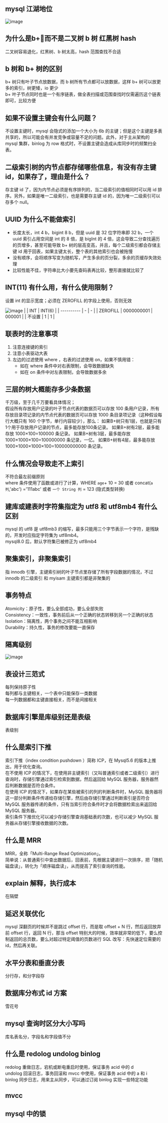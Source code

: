 ## mysql 江湖地位
![image](https://user-images.githubusercontent.com/43411944/139579867-ddfa4594-0133-4c39-bf44-8b6df20b5ee0.png)
## 为什么是b+🌲而不是二叉树 b 树 红黑树 hash
二叉树容易退化，红黑树、b 树太高，hash 范围查找不合适
## b 树和 b+ 树的区别
b+ 树只有叶子节点放数据，而 b 树所有节点都可以放数据，这样 b+ 树可以放更多的索引，树更矮，io 更少  
b+ 叶子节点同时也是一个有序链表，做全表扫描或范围查找时仅需遍历这个链表即可，比较方便
## 如果不设置主键会有什么问题？
不设置主键时，mysql 会隐式的添加一个大小为 6b 的主键；但是这个主键是多表共享的，所以可能会有并发竞争或容量不足的问题。此外，对于主从架构的 mysql 集群，binlog 为 row 格式时，不设置主键会造成从库同步时的频繁扫全表。
## 二级索引树的内节点都存储哪些信息，有没有存主键 id，如果存了，理由是什么？
存主键 id 了，因为内节点必须是有序排列的，当二级索引的值相同时可以用 id 排序。另外，如果是唯一二级索引，也是需要存主键 id 的，因为唯一二级索引可以存多个 null。
## UUID 为什么不能做索引
* 长度太长，int 4 b，bigint 8 b，但是 uuid 是 32 位字符串即 32 b，一个 uuid 索引占用空间是 int 的 8 倍，是 bigInt 的 4 倍，这会导致二分查找遍历的页增多，甚至可能导致 b+ 树的层高变高，并且，每个二级索引都会存储主键 id 用于回表，如果主键太长，整个表的其他索引也会被拖慢   
* 没有顺序，会将顺序写变为随机写，产生多余的页分裂，多余的页缓存失效处理   
* 比较性能不佳，字符串比大小要先查码表再比较，整形直接就比较了
## INT(11) 有什么用，有什么使用限制？  
设置 int 的显示宽度；必须在 ZEROFILL 的字段上使用，否则无效  

![image](https://user-images.githubusercontent.com/43411944/153792979-7d68fa8c-7ece-417a-a706-c17ec6d26067.png)
|              |  INT  |   INT(6)    |
|   ---------- |  -    |   -      |
|   ZEROFILL   |  0000000001 |   000001  |
|   不设置     |  1    |   1         |
## 联表时的注意事项
1. 注意连接键的索引
2. 注意小表驱动大表
3. 左边的过滤使用 where ，右表的过滤使用 on，如果不慎用错：
   * 如在 where 条件中对右表限制，会导致数据缺失
   * 如在 on 条件中对左表限制，会导致数据多余
## 三层的树大概能存多少条数据
千万级，至于几千万要看具体情况；  
假设所有存放用户记录的叶子节点代表的数据页可以存放 100 条用户记录，所有存放目录项记录的内节点代表的数据页可以存放 1000 条目录项记录（这种假设每行大概只有 160 个字节，单行内容较少），那么：
如果B+树只有1层，也就是只有1个用于存放用户记录的节点，最多能存放100条记录。
如果B+树有2层，最多能存放 1000×100=100000 条记录。
如果B+树有3层，最多能存放 1000×1000×100=100000000 条记录，一亿。
如果B+树有4层，最多能存放 1000×1000×1000×100=100000000000 条记录。  
## 什么情况会导致走不上索引
不符合最左前缀原则  
where 条件使用了函数或进行了计算，WHERE `age`+ 10 = 30 或者 concat(`a 列`,'abc') ='111abc'  或者 `一个 String 列` = 123 (隐式类型转换) 
## 建库或建表时字符集指定为 utf8 和 utf8mb4 有什么区别
mysql 的 utf8 是 utf8mb3 的缩写，最多只能用三个字节表示一个字符，是残缺的，开发时应指定字符集为 utf8mb4。  
mysql8.0 后，默认字符集已被修正为 utf8mb4
## 聚集索引，非聚集索引
指 innodb 引擎，主键索引树的叶子节点里存储了所有字段数据的情况，不过 innodb 的二级索引 和 myisam 主键索引都是非聚集的
## 事务特点
Atomicity：原子性，要么全部成功，要么全部失败  
Consistency：一致性，事务前后从一个正确的状态转移到另一个正确的状态  
Isolation：隔离性，两个事务之间不能互相影响  
Durability：持久性，事务的修改要能一直保存  
## 隔离级别
![image](https://user-images.githubusercontent.com/43411944/139580643-d5d2abf9-a467-4bec-8b8f-9800c75ac214.png)
## 表设计三范式
每列保持原子性   
每列都与主键相关，一个表中只能保存一类数据  
每一列数据都和主键直接相关，而不是间接相关  
## 数据库引擎是库级别还是表级
表级别
## 什么是索引下推
索引下推（index condition pushdown ）简称 ICP，在 Mysql5.6 的版本上推出，用于优化查询。  
在不使用 ICP 的情况下，在使用非主键索引（又叫普通索引或者二级索引）进行查询时，存储引擎通过索引检索到数据，然后返回给 MySQL 服务器，服务器然后判断数据是否符合条件。  
在使用 ICP 的情况下，如果存在某些被索引的列的判断条件时，MySQL 服务器将这一部分判断条件传递给存储引擎，然后由存储引擎通过判断索引是否符合MySQL 服务器传递的条件，只有当索引符合条件时才会将数据检索出来返回给 MySQL 服务器。  
索引条件下推优化可以减少存储引擎查询基础表的次数，也可以减少 MySQL 服务器从存储引擎接收数据的次数。
## 什么是 MRR
MRR，全称「Multi-Range Read Optimization」。  
简单说：从普通索引中查出数据后，回表前，先根据主键进行一次排序，把「随机磁盘读」，转化为「顺序磁盘读」，从而提高了索引查询的性能。
## explain 解释，执行成本
在隔壁  
## 延迟关联优化
mysql 深翻页的时候并不是跳过 offset 行，而是取 offset + N 行，然后返回放弃前 offset 行，返回 N 行，那当 offset 特别大的时候，效率就非常的低下，要么控制返回的总页数，要么对超过特定阈值的页数进行 SQL 改写：先快速定位需要的 id，然后再关联。  
## 水平分表和垂直分表
分行存，和分字段存
## 数据库分布式 id 方案
雪花号
## mysql 查询时区分大小写吗
库名表名分，字段名和字段值不分
## 什么是 redolog undolog binlog
redolog 重做日志，宕机或断电重启时使用，保证事务 acid 中的 d   
undolog 回滚日志，事务回滚和 mvcc 中使用，保证事务 acid 中的 a 和 i   
binlog 同步日志，用来主从同步，可以通过订阅 binlog 实现一些特定功能   
## mvcc
## mysql 中的锁
